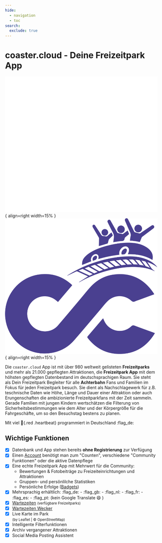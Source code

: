 ```yaml
---
hide:
  - navigation
  - toc
search:
  exclude: true
---
```

# coaster.cloud - Deine Freizeitpark App

![coaster cloud Logo](assets/images/logos/logo_coaster_cloud_weiss.svg#only-dark "coaster cloud App"){ align=right width=15% }
![coaster cloud Logo](assets/images/logos/logo_coaster_cloud_lila.svg#only-light "coaster cloud App"){ align=right width=15% }

Die `coaster.cloud` App ist mit über 980 weltweit gelisteten **Freizeitparks** und mehr als 21.000 gepflegten Attraktionen,
die **Freizeitpark App** mit dem höhsten gepflegten Datenbestand im deutschsprachigen Raum. Sie steht als Dein Freizeitpark Begleiter für alle
**Achterbahn** Fans und Familien im Fokus für jeden Freizeitpark besuch. Sie dient als Nachschlagewerk für z.B. teschnische Daten wie Höhe,
Länge und Dauer einer Attraktion oder auch Erungenschaften die ambizionierte Freizeitparkfans mit der Zeit sammeln.
Gerade Familien mit jungen Kindern wertschätzen die Filterung von Sicherheitsbestimmungen wie dem Alter und der Körpergröße für die Fahrgeschäfte, um so den Besuchstag bestens zu planen.

Mit viel :heartbeat:{.red .heartbeat} programmiert in Deutschland :flag_de:

## Wichtige Funktionen

- [x] Datenbank und App stehen bereits **ohne Registrierung** zur Verfügung
- [x] Einen [Account](install/index.de.md#account-erstellen) benötigt man zum "Counten", verschiedene "Community Funktionen" oder die aktive Datenpflege
- [x] Eine echte Freizeitpark App mit Mehrwert für die Community:
  - Bewertungen & Fotobeiträge zu Freizeiteinrichtungen und Attraktionen
  - Gruppen- und persönlilche Statistiken
  - Persönliche Erfolge ([Badgets](feature/archivements.md))
- [x] Mehrsprachig erhältlich: :flag_de: - :flag_gb: - :flag_nl: - :flag_fr: - :flag_es: - :flag_pt: (kein Google Translate :smile: )
- [x] [Wartezeiten](feature/waitingtimes)
  <small>(verfügbare Freizeitparks)</small>
- [x] [Wartezeiten Wecker](feature/waitingtimes#wartezeiten-alarm)
- [x] Live Karte im Park  
  <small>(by Leaflet | &copy; OpenStreetMap)</small>
- [x] Intelligente Filterfunktionen
- [x] Archiv vergangener Attraktionen
- [x] Social Media Posting Assistent
